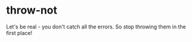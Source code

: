 # throw-not

Let's be real - you don't catch all the errors. So stop throwing them in the first place!
